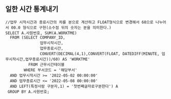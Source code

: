 ## 일한 시간 통계내기
    //업무 시작시간과 종료시간의 차를 분으로 계산하고 FLOAT형식으로 변경해서 60으로 나누어서 00.0 형식으로 구현(소수점 뒤의 숫자는 분을 의미한다.)
    SELECT A.사원번호, SUM(A.WORKTME)
      FROM (SELECT COMPANY_ID, 
                   업무시작시간, 
                   업무종료시간,
                   CONVERT(DECIMAL(4,1),CONVERT(FLOAT, DATEDIFF(MINUTE, 업무시작시간,업무종료시간))/60) AS 'WORKTME'
              FROM 근무시간테이블 
            WHERE 부서코드 = '해당부서'
      AND 업무시작시간 >= '2022-05-02 00:00:00'
      AND 업무종료시간 <= '2022-05-08 00:00:00'
      AND LEFT(특정사람 구분자,1) = '첫번째글자로구분한다') A
     GROUP BY A.사원번호;
     
    
